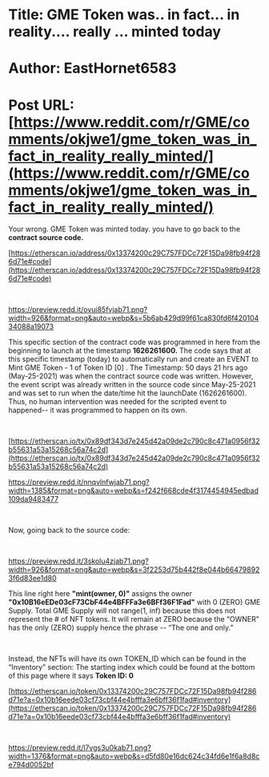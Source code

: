 # Title: GME Token was.. in fact... in reality.... really ... minted today
# Author: EastHornet6583
# Post URL: [https://www.reddit.com/r/GME/comments/okjwe1/gme_token_was_in_fact_in_reality_really_minted/](https://www.reddit.com/r/GME/comments/okjwe1/gme_token_was_in_fact_in_reality_really_minted/)


Your wrong. GME Token was minted today. you have to go back to the **contract source code.**

[https://etherscan.io/address/0x13374200c29C757FDCc72F15Da98fb94f286d71e#code](https://etherscan.io/address/0x13374200c29C757FDCc72F15Da98fb94f286d71e#code)

&#x200B;

https://preview.redd.it/ovui85fvjab71.png?width=926&format=png&auto=webp&s=5b6ab429d99f61ca830fd6f42010434088a19073

This specific section of the contract code was programmed in here from the beginning to launch at the timestamp **1626261600.** The code says that at this specific timestamp (today) to automatically run and create an EVENT to Mint GME Token - 1 of Token ID \[0\] . The Timestamp: 50 days 21 hrs ago (May-25-2021) was when the contract source code was written. However, the event script was already written in the source code since May-25-2021 and was set to run when the date/time hit the launchDate (1626261600). Thus, no human intervention was needed for the scripted event to happened-- it was programmed to happen on its own.

&#x200B;

[https://etherscan.io/tx/0x89df343d7e245d42a09de2c790c8c471a0956f32b55631a53a15268c56a74c2d](https://etherscan.io/tx/0x89df343d7e245d42a09de2c790c8c471a0956f32b55631a53a15268c56a74c2d)

https://preview.redd.it/nnqvlnfwjab71.png?width=1385&format=png&auto=webp&s=f242f668cde4f3174454945edbad109da9483477

&#x200B;

Now, going back to the source code:

&#x200B;

https://preview.redd.it/3skolu4zjab71.png?width=926&format=png&auto=webp&s=3f2253d75b442f8e044b664798923f6d83ee1d80

This line right here **"mint(owner, 0)"** assigns the owner **"0x10B16eEDe03cF73CbF44e4BFFFa3e6BFf36F1Fad"** with 0 (ZERO) GME Supply. Total GME Supply will not range(1, inf) because this does not represent the # of NFT tokens. It will remain at ZERO because the “OWNER” has the only (ZERO) supply hence the phrase -- “The one and only.”

&#x200B;

Instead, the NFTs will have its own TOKEN\_ID which can be found in the “Inventory” section: The starting index which could be found at the bottom of this page where it says **Token ID: 0**

[https://etherscan.io/token/0x13374200c29C757FDCc72F15Da98fb94f286d71e?a=0x10b16eede03cf73cbf44e4bfffa3e6bff36f1fad#inventory](https://etherscan.io/token/0x13374200c29C757FDCc72F15Da98fb94f286d71e?a=0x10b16eede03cf73cbf44e4bfffa3e6bff36f1fad#inventory)

&#x200B;

https://preview.redd.it/l7vgs3u0kab71.png?width=1376&format=png&auto=webp&s=d5fd80e16dc624c34fd6e1f6a8d8ce794d0052bf